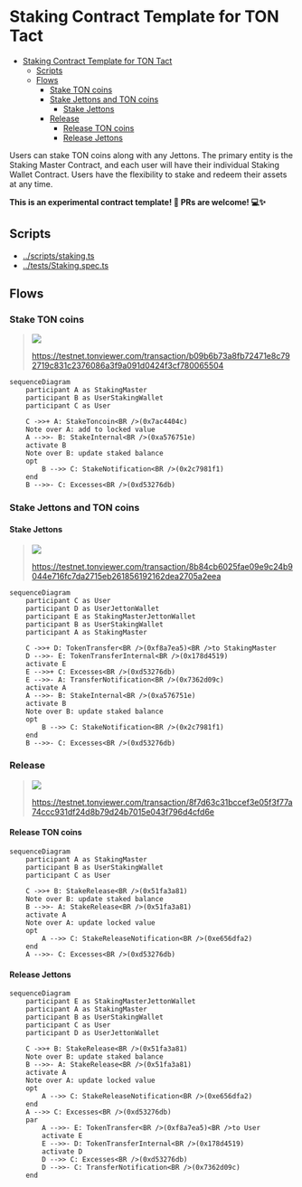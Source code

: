 # Staking Contract Template for TON Tact

- [Staking Contract Template for TON Tact](#staking-contract-template-for-ton-tact)
  - [Scripts](#scripts)
  - [Flows](#flows)
    - [Stake TON coins](#stake-ton-coins)
    - [Stake Jettons and TON coins](#stake-jettons-and-ton-coins)
      - [Stake Jettons](#stake-jettons)
    - [Release](#release)
      - [Release TON coins](#release-ton-coins)
      - [Release Jettons](#release-jettons)

Users can stake TON coins along with any Jettons. The primary entity is the Staking Master Contract, and each user will have their individual Staking Wallet Contract. Users have the flexibility to stake and redeem their assets at any time.

**This is an experimental contract template! 🚀 PRs are welcome! 💻✨**

## Scripts

- [../scripts/staking.ts](https://github.com/Laisky/tact-utils/blob/main/scripts/staking.ts)
- [../tests/Staking.spec.ts](https://github.com/Laisky/tact-utils/blob/main/tests/Staking.spec.ts)

## Flows

### Stake TON coins

> ![](https://s3.laisky.com/uploads/2024/10/stake-ton.png)
>
> <https://testnet.tonviewer.com/transaction/b09b6b73a8fb72471e8c792719c831c2376086a3f9a091d0424f3cf780065504>

```mermaid
sequenceDiagram
    participant A as StakingMaster
    participant B as UserStakingWallet
    participant C as User

    C ->>+ A: StakeToncoin<BR />(0x7ac4404c)
    Note over A: add to locked value
    A -->>- B: StakeInternal<BR />(0xa576751e)
    activate B
    Note over B: update staked balance
    opt
        B -->> C: StakeNotification<BR />(0x2c7981f1)
    end
    B -->>- C: Excesses<BR />(0xd53276db)

```

### Stake Jettons and TON coins

#### Stake Jettons

> ![](https://s3.laisky.com/uploads/2024/10/stake-jetton.png?v=3)
>
> <https://testnet.tonviewer.com/transaction/8b84cb6025fae09e9c24b9044e716fc7da2715eb261856192162dea2705a2eea>

```mermaid
sequenceDiagram
    participant C as User
    participant D as UserJettonWallet
    participant E as StakingMasterJettonWallet
    participant B as UserStakingWallet
    participant A as StakingMaster

    C ->>+ D: TokenTransfer<BR />(0xf8a7ea5)<BR />to StakingMaster
    D -->>- E: TokenTransferInternal<BR />(0x178d4519)
    activate E
    E -->>+ C: Excesses<BR />(0xd53276db)
    E -->>- A: TransferNotification<BR />(0x7362d09c)
    activate A
    A -->>- B: StakeInternal<BR />(0xa576751e)
    activate B
    Note over B: update staked balance
    opt
        B -->> C: StakeNotification<BR />(0x2c7981f1)
    end
    B -->>- C: Excesses<BR />(0xd53276db)
```

### Release

> ![](https://s3.laisky.com/uploads/2024/10/stake-release.png)
>
> <https://testnet.tonviewer.com/transaction/8f7d63c31bccef3e05f3f77a74ccc931df24d8b79d24b7015e043f796d4cfd6e>

#### Release TON coins

```mermaid
sequenceDiagram
    participant A as StakingMaster
    participant B as UserStakingWallet
    participant C as User

    C ->>+ B: StakeRelease<BR />(0x51fa3a81)
    Note over B: update staked balance
    B -->>- A: StakeRelease<BR />(0x51fa3a81)
    activate A
    Note over A: update locked value
    opt
        A -->> C: StakeReleaseNotification<BR />(0xe656dfa2)
    end
    A -->>- C: Excesses<BR />(0xd53276db)
```

#### Release Jettons

```mermaid
sequenceDiagram
    participant E as StakingMasterJettonWallet
    participant A as StakingMaster
    participant B as UserStakingWallet
    participant C as User
    participant D as UserJettonWallet

    C ->>+ B: StakeRelease<BR />(0x51fa3a81)
    Note over B: update staked balance
    B -->>- A: StakeRelease<BR />(0x51fa3a81)
    activate A
    Note over A: update locked value
    opt
        A -->> C: StakeReleaseNotification<BR />(0xe656dfa2)
    end
    A -->> C: Excesses<BR />(0xd53276db)
    par
        A -->>- E: TokenTransfer<BR />(0xf8a7ea5)<BR />to User
        activate E
        E -->>- D: TokenTransferInternal<BR />(0x178d4519)
        activate D
        D -->> C: Excesses<BR />(0xd53276db)
        D -->>- C: TransferNotification<BR />(0x7362d09c)
    end
```
